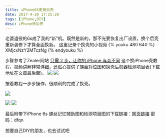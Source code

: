 ```yaml
---
title: iPhone6S更换后壳
date: 2017-4-20 17:25:20
tags: [iPhone,DIY]
desc: iPhone换后壳
---
```


老婆退役的6s成了我的“新”机。既然是新的，那不光要恢复出厂设置，换个后壳重新装修下才算全面换新。
这里记录个换壳的小视频
{% youku 480 640 %}
XMjcxNzY2MTczNg
{% endyouku %}

步骤参考了Zealer网站 [只需 2 步，让你的 iPhone 与众不同](http://www.zealer.com/post/916 ) 这个换iPhone壳教程，视频讲解非常详细，还贴心提供了螺丝对位图和换壳后机器检测项目表(下载地址在文章最后面)。
![](https://cdn.yangguangxi.com/15103340599732.jpg)
![](https://cdn.yangguangxi.com/15103341276877.jpg)

按着教程一步步操作，很顺利的完成了换壳。

![](https://cdn.yangguangxi.com/15103341618476.jpg)

![](https://cdn.yangguangxi.com/15103341833033.jpg)
![](https://cdn.yangguangxi.com/15103342000976.jpg)

最后附带下iPhone 6s 螺丝记忆辅助图和检测项目图的下载链接：[网页链接](https://pan.baidu.com/s/1cGOAUa ) 密码：dfqn   

想要自己DIY的朋友，也去试试吧


